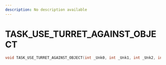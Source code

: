 ```yaml
---
description: No description available 
---
```


# TASK_USE_TURRET_AGAINST_OBJECT

```cpp
void TASK_USE_TURRET_AGAINST_OBJECT(int _Unk0, int _Unk1, int _Unk2, int _Unk3);
```
